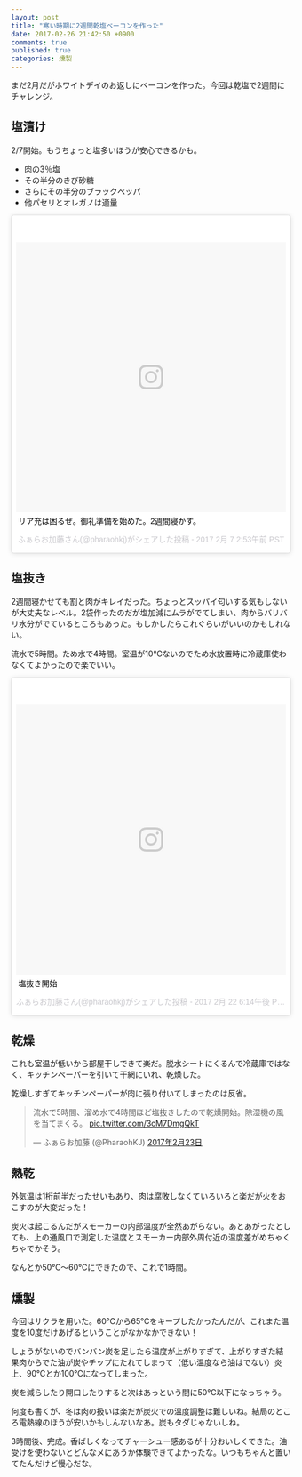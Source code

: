 ```yaml
---
layout: post
title: "寒い時期に2週間乾塩ベーコンを作った"
date: 2017-02-26 21:42:50 +0900
comments: true
published: true
categories: 燻製
---
```


まだ2月だがホワイトデイのお返しにベーコンを作った。今回は乾塩で2週間にチャレンジ。

## 塩漬け

2/7開始。もうちょっと塩多いほうが安心できるかも。

- 肉の3％塩
- その半分のきび砂糖
- さらにその半分のブラックペッパ
- 他パセリとオレガノは適量

<blockquote class="instagram-media" data-instgrm-captioned data-instgrm-version="7" style=" background:#FFF; border:0; border-radius:3px; box-shadow:0 0 1px 0 rgba(0,0,0,0.5),0 1px 10px 0 rgba(0,0,0,0.15); margin: 1px; max-width:658px; padding:0; width:99.375%; width:-webkit-calc(100% - 2px); width:calc(100% - 2px);"><div style="padding:8px;"> <div style=" background:#F8F8F8; line-height:0; margin-top:40px; padding:50.0% 0; text-align:center; width:100%;"> <div style=" background:url(data:image/png;base64,iVBORw0KGgoAAAANSUhEUgAAACwAAAAsCAMAAAApWqozAAAABGdBTUEAALGPC/xhBQAAAAFzUkdCAK7OHOkAAAAMUExURczMzPf399fX1+bm5mzY9AMAAADiSURBVDjLvZXbEsMgCES5/P8/t9FuRVCRmU73JWlzosgSIIZURCjo/ad+EQJJB4Hv8BFt+IDpQoCx1wjOSBFhh2XssxEIYn3ulI/6MNReE07UIWJEv8UEOWDS88LY97kqyTliJKKtuYBbruAyVh5wOHiXmpi5we58Ek028czwyuQdLKPG1Bkb4NnM+VeAnfHqn1k4+GPT6uGQcvu2h2OVuIf/gWUFyy8OWEpdyZSa3aVCqpVoVvzZZ2VTnn2wU8qzVjDDetO90GSy9mVLqtgYSy231MxrY6I2gGqjrTY0L8fxCxfCBbhWrsYYAAAAAElFTkSuQmCC); display:block; height:44px; margin:0 auto -44px; position:relative; top:-22px; width:44px;"></div></div> <p style=" margin:8px 0 0 0; padding:0 4px;"> <a href="https://www.instagram.com/p/BQNS2XhAYzt/" style=" color:#000; font-family:Arial,sans-serif; font-size:14px; font-style:normal; font-weight:normal; line-height:17px; text-decoration:none; word-wrap:break-word;" target="_blank">リア充は困るぜ。御礼準備を始めた。2週間寝かす。</a></p> <p style=" color:#c9c8cd; font-family:Arial,sans-serif; font-size:14px; line-height:17px; margin-bottom:0; margin-top:8px; overflow:hidden; padding:8px 0 7px; text-align:center; text-overflow:ellipsis; white-space:nowrap;">ふぁらお加藤さん(@pharaohkj)がシェアした投稿 - <time style=" font-family:Arial,sans-serif; font-size:14px; line-height:17px;" datetime="2017-02-07T10:53:23+00:00">2017 2月 7 2:53午前 PST</time></p></div></blockquote> <script async defer src="//platform.instagram.com/en_US/embeds.js"></script>


## 塩抜き

2週間寝かせても割と肉がキレイだった。ちょっとスッパイ匂いする気もしないが大丈夫なレベル。2袋作ったのだが塩加減にムラがでてしまい、肉からバリバリ水分がでているところもあった。もしかしたらこれぐらいがいいのかもしれない。

流水で5時間。ため水で4時間。室温が10℃ないのでため水放置時に冷蔵庫使わなくてよかったので楽でいい。

<blockquote class="instagram-media" data-instgrm-captioned data-instgrm-version="7" style=" background:#FFF; border:0; border-radius:3px; box-shadow:0 0 1px 0 rgba(0,0,0,0.5),0 1px 10px 0 rgba(0,0,0,0.15); margin: 1px; max-width:658px; padding:0; width:99.375%; width:-webkit-calc(100% - 2px); width:calc(100% - 2px);"><div style="padding:8px;"> <div style=" background:#F8F8F8; line-height:0; margin-top:40px; padding:50.0% 0; text-align:center; width:100%;"> <div style=" background:url(data:image/png;base64,iVBORw0KGgoAAAANSUhEUgAAACwAAAAsCAMAAAApWqozAAAABGdBTUEAALGPC/xhBQAAAAFzUkdCAK7OHOkAAAAMUExURczMzPf399fX1+bm5mzY9AMAAADiSURBVDjLvZXbEsMgCES5/P8/t9FuRVCRmU73JWlzosgSIIZURCjo/ad+EQJJB4Hv8BFt+IDpQoCx1wjOSBFhh2XssxEIYn3ulI/6MNReE07UIWJEv8UEOWDS88LY97kqyTliJKKtuYBbruAyVh5wOHiXmpi5we58Ek028czwyuQdLKPG1Bkb4NnM+VeAnfHqn1k4+GPT6uGQcvu2h2OVuIf/gWUFyy8OWEpdyZSa3aVCqpVoVvzZZ2VTnn2wU8qzVjDDetO90GSy9mVLqtgYSy231MxrY6I2gGqjrTY0L8fxCxfCBbhWrsYYAAAAAElFTkSuQmCC); display:block; height:44px; margin:0 auto -44px; position:relative; top:-22px; width:44px;"></div></div> <p style=" margin:8px 0 0 0; padding:0 4px;"> <a href="https://www.instagram.com/p/BQ1kJUBhAjO/" style=" color:#000; font-family:Arial,sans-serif; font-size:14px; font-style:normal; font-weight:normal; line-height:17px; text-decoration:none; word-wrap:break-word;" target="_blank">塩抜き開始</a></p> <p style=" color:#c9c8cd; font-family:Arial,sans-serif; font-size:14px; line-height:17px; margin-bottom:0; margin-top:8px; overflow:hidden; padding:8px 0 7px; text-align:center; text-overflow:ellipsis; white-space:nowrap;">ふぁらお加藤さん(@pharaohkj)がシェアした投稿 - <time style=" font-family:Arial,sans-serif; font-size:14px; line-height:17px;" datetime="2017-02-23T02:14:09+00:00">2017 2月 22 6:14午後 PST</time></p></div></blockquote> <script async defer src="//platform.instagram.com/en_US/embeds.js"></script>

## 乾燥

これも室温が低いから部屋干しできて楽だ。脱水シートにくるんで冷蔵庫ではなく、キッチンペーパーを引いて干網にいれ、乾燥した。

乾燥しすぎてキッチンペーパーが肉に張り付いてしまったのは反省。

<blockquote class="twitter-tweet" data-lang="ja"><p lang="ja" dir="ltr">流水で5時間、溜め水で4時間ほど塩抜きしたので乾燥開始。除湿機の風を当てまくる。 <a href="https://t.co/3cM7DmgQkT">pic.twitter.com/3cM7DmgQkT</a></p>&mdash; ふぁらお加藤 (@PharaohKJ) <a href="https://twitter.com/PharaohKJ/status/834737495438790656">2017年2月23日</a></blockquote> <script async src="//platform.twitter.com/widgets.js" charset="utf-8"></script>


## 熱乾

外気温は1桁前半だったせいもあり、肉は腐敗しなくていろいろと楽だが火をおこすのが大変だった！

炭火は起こるんだがスモーカーの内部温度が全然あがらない。あとあがったとしても、上の通風口で測定した温度とスモーカー内部外周付近の温度差がめちゃくちゃでかそう。

なんとか50℃〜60℃にできたので、これで1時間。


## 燻製

今回はサクラを用いた。60℃から65℃をキープしたかったんだが、これまた温度を10度だけあげるということがなかなかできない！

しょうがないのでバンバン炭を足したら温度が上がりすぎて、上がりすぎた結果肉からでた油が炭やチップにたれてしまって（低い温度なら油はでない）炎上、90℃とか100℃になってしまった。

炭を減らしたり開口したりすると次はあっという間に50℃以下になっちゃう。

何度も書くが、冬は肉の扱いは楽だが炭火での温度調整は難しいね。結局のところ電熱線のほうが安いかもしんないなあ。炭もタダじゃないしね。

3時間後、完成。香ばしくなってチャーシュー感あるが十分おいしくできた。油受けを使わないとどんなメにあうか体験できてよかったな。いつもちゃんと置いてたんだけど慢心だな。
